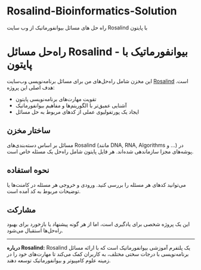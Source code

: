# Rosalind-Bioinformatics-Solution
راه حل های مسائل بیوانفورماتیک از وب سایت Rosalind با پایتون

# راه‌حل مسائل Rosalind - بیوانفورماتیک با پایتون

این مخزن شامل راه‌حل‌های من برای مسائل برنامه‌نویسی وب‌سایت [Rosalind](https://rosalind.info/users/sedbar/) است.
هدف اصلی این پروژه:
* تقویت مهارت‌های برنامه‌نویسی پایتون
* آشنایی عمیق‌تر با الگوریتم‌ها و مفاهیم بیوانفورماتیک
* ایجاد یک پورتفولیوی عملی از کدهای مربوط به حل مسائل

## ساختار مخزن

مسائل بر اساس دسته‌بندی‌های Rosalind (مانند DNA, RNA, Algorithms و ...) در پوشه‌های مجزا سازماندهی شده‌اند.
هر فایل پایتون شامل راه‌حل یک مسئله خاص است.

## نحوه استفاده

می‌توانید کدهای هر مسئله را بررسی کنید. ورودی و خروجی هر مسئله در کامنت‌ها یا توضیحات مربوط به کد آمده است.

## مشارکت

این یک پروژه شخصی برای یادگیری است، اما از هر گونه پیشنهاد یا بازخورد برای بهبود راه‌حل‌ها استقبال می‌شود.

---

**درباره Rosalind:**
Rosalind یک پلتفرم آموزشی بیوانفورماتیک است که با ارائه مسائل برنامه‌نویسی با درجات سختی مختلف، به کاربران کمک می‌کند تا مهارت‌های خود را در زمینه علوم کامپیوتر و بیوانفورماتیک توسعه دهند.